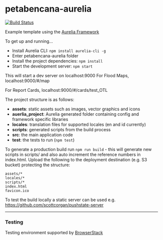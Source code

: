 # petabencana-aurelia

[![Build Status](https://travis-ci.org/urbanriskmap/petabencana.id.svg?branch=master)](https://travis-ci.org/urbanriskmap/petabencana.id)

Example template using the [Aurelia Framework](http://aurelia.io/)

To get up and running...

- Install Aurelia CLI: `npm install aurelia-cli -g`
- Enter petabencana-aurelia folder
- Install the project dependencies: `npm install`
- Start the development server: `npm start`

This will start a dev server on localhost:9000
For Flood Maps,
localhost:9000/#/map

For Report Cards,
localhost:9000/#/cards/test_OTL

The project structure is as follows:

- **assets**: static assets such as images, vector graphics and icons
- **auerlia_project**: Aurelia generated folder containing config and framework specific libraries
- **locales**: translation files for supported locales (en and id currently)
- **scripts**: generated scripts from the build process
- **src**: the main application code
- **test**: the tests to run (`npm test`)

To generate a production build run `npm run build` - this will generate new scripts in scripts/ and also auto increment the reference numbers in index.html.  Upload the following to the deployment destination (e.g. S3 bucket) protecting the structure:

```
assets/*
locales/*
scripts/*
index.html
favicon.ico
```

To test the build locally a static server can be used e.g. https://github.com/scottcorgan/pushstate-server

----
### Testing
Testing environment supported by [BrowserStack](https://www.browserstack.com/)
